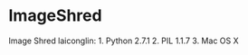 ImageShred
==========

Image Shred 
laiconglin:
    1. Python 2.7.1 
    2. PIL 1.1.7
    3. Mac OS X
